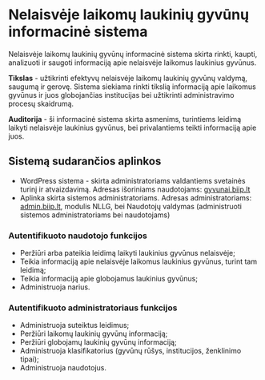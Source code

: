 # Nelaisvėje laikomų laukinių gyvūnų informacinė sistema
Nelaisvėje laikomų laukinių gyvūnų informacinė sistema skirta rinkti, kaupti, analizuoti ir saugoti informaciją apie nelaisvėje laikomus laukinius gyvūnus. 

**Tikslas** - užtikrinti efektyvų nelaisvėje laikomų laukinių gyvūnų valdymą, saugumą ir gerovę. Sistema siekiama rinkti tikslią informaciją apie laikomus gyvūnus ir juos globojančias institucijas bei užtikrinti administravimo procesų skaidrumą.

**Auditorija** -  ši informacinė sistema skirta asmenims, turintiems leidimą laikyti nelaisvėje laukinius gyvūnus, bei privalantiems teikti informaciją apie juos.

## Sistemą sudarančios aplinkos

- WordPress sistema - skirta administratoriams valdantiems svetainės turinį ir atvaizdavimą. Adresas išoriniams naudotojams: [gyvunai.biip.lt](https://gyvunai.biip.lt)
- Aplinka skirta sistemos administratoriams. Adresas administratoriams: [admin.biip.lt](https://admin.biip.lt), modulis NLLG, bei Naudotojų valdymas (administruoti sistemos administratoriams bei naudotojams)

### Autentifikuoto naudotojo funkcijos

- Peržiūri arba pateikia leidimą laikyti laukinius gyvūnus nelaisvėje;
- Teikia informaciją apie nelaisvėje laikomus laukinius gyvūnus, turint tam leidimą;
- Teikia informaciją apie globojamus laukinius gyvūnus;
- Administruoja narius.

### Autentifikuoto administratoriaus funkcijos

- Administruoja suteiktus leidimus;
- Peržiūri laikomų laukinių gyvūnų informaciją;
- Peržiūri globojamų laukinių gyvūnų informaciją;
- Administruoja klasifikatorius (gyvūnų rūšys, institucijos, ženklinimo tipai);
- Administruoja naudotojus.
